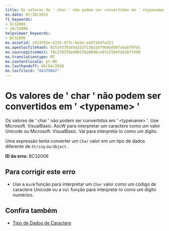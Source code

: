 ```yaml
---
title: Os valores de ' char ' não podem ser convertidos em ' <typename> '
ms.date: 07/20/2015
f1_keywords:
- bc32006
- vbc32006
helpviewer_keywords:
- BC32006
ms.assetid: c033f65e-a315-47fc-be2e-ed371847a221
ms.openlocfilehash: 825193703e5a332f138a18f9b9b050fa4abf97d1
ms.sourcegitcommit: f8c270376ed905f6a8896ce0fe25b4f4b38ff498
ms.translationtype: MT
ms.contentlocale: pt-BR
ms.lasthandoff: 06/04/2020
ms.locfileid: "84379842"
---
```

# <a name="char-values-cannot-be-converted-to-typename"></a>Os valores de ' char ' não podem ser convertidos em ' \<typename> '
Os valores de ' char ' não podem ser convertidos em ' \<typename> '. Use Microsoft. VisualBasic. AscW para interpretar um caractere como um valor Unicode ou Microsoft. VisualBasic. Val para interpretá-lo como um dígito.  
  
 Uma expressão tenta converter um `Char` valor em um tipo de dados diferente de `String` ou `Object` .  
  
 **ID do erro:** BC32006  
  
## <a name="to-correct-this-error"></a>Para corrigir este erro  
  
- Use a `AscW` função para interpretar um `Char` valor como um código de caractere Unicode ou a `Val` função para interpretá-lo como um dígito numérico.  
  
## <a name="see-also"></a>Confira também

- [Tipo de Dados de Caractere](../language-reference/data-types/char-data-type.md)
